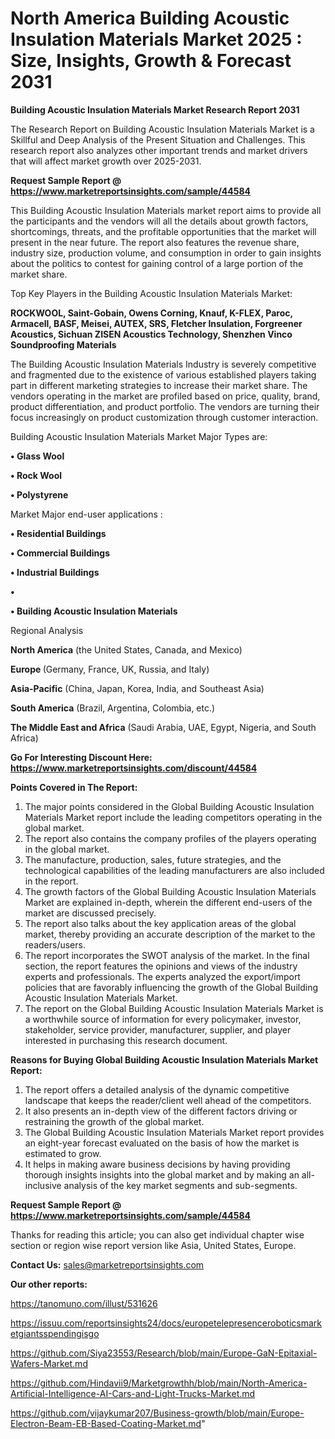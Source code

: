 # North America Building Acoustic Insulation Materials Market 2025 : Size, Insights, Growth & Forecast 2031

<strong>Building Acoustic Insulation Materials Market Research Report 2031</strong>

The Research Report on Building Acoustic Insulation Materials Market is a Skillful and Deep Analysis of the Present Situation and Challenges. This research report also analyzes other important trends and market drivers that will affect market growth over 2025-2031.

<strong>Request Sample Report @ <a href=https://www.marketreportsinsights.com/sample/44584>https://www.marketreportsinsights.com/sample/44584</a></strong>

This Building Acoustic Insulation Materials market report aims to provide all the participants and the vendors will all the details about growth factors, shortcomings, threats, and the profitable opportunities that the market will present in the near future. The report also features the revenue share, industry size, production volume, and consumption in order to gain insights about the politics to contest for gaining control of a large portion of the market share.

Top Key Players in the Building Acoustic Insulation Materials Market:

<strong>ROCKWOOL, Saint-Gobain, Owens Corning, Knauf, K-FLEX, Paroc, Armacell, BASF, Meisei, AUTEX, SRS, Fletcher Insulation, Forgreener Acoustics, Sichuan ZISEN Acoustics Technology, Shenzhen Vinco Soundproofing Materials</strong>

The Building Acoustic Insulation Materials Industry is severely competitive and fragmented due to the existence of various established players taking part in different marketing strategies to increase their market share. The vendors operating in the market are profiled based on price, quality, brand, product differentiation, and product portfolio. The vendors are turning their focus increasingly on product customization through customer interaction.

Building Acoustic Insulation Materials Market Major Types are:

<strong>•  Glass Wool

•  Rock Wool

•  Polystyrene</strong>

Market Major end-user applications :

<strong>•  Residential Buildings

•  Commercial Buildings

•  Industrial Buildings

•  

•  Building Acoustic Insulation Materials</strong>

Regional Analysis

</u><strong><b>North America</b></strong> (the United States, Canada, and Mexico)

<strong><b>Europe </b></strong>(Germany, France, UK, Russia, and Italy)

<strong><b>Asia-Pacific</b></strong> (China, Japan, Korea, India, and Southeast Asia)

<strong><b>South America</b></strong> (Brazil, Argentina, Colombia, etc.)

<strong><b>The Middle East and Africa</b></strong> (Saudi Arabia, UAE, Egypt, Nigeria, and South Africa)

<strong>Go For Interesting Discount Here: <a href=https://www.marketreportsinsights.com/discount/44584>https://www.marketreportsinsights.com/discount/44584</a></strong>

<strong>Points Covered in The Report:</strong>
<ol>
  <li>The major points considered in the Global Building Acoustic Insulation Materials Market report include the leading competitors operating in the global market.</li>
  <li>The report also contains the company profiles of the players operating in the global market.</li>
  <li>The manufacture, production, sales, future strategies, and the technological capabilities of the leading manufacturers are also included in the report.</li>
  <li>The growth factors of the Global Building Acoustic Insulation Materials Market are explained in-depth, wherein the different end-users of the market are discussed precisely.</li>
  <li>The report also talks about the key application areas of the global market, thereby providing an accurate description of the market to the readers/users.</li>
  <li>The report incorporates the SWOT analysis of the market. In the final section, the report features the opinions and views of the industry experts and professionals. The experts analyzed the export/import policies that are favorably influencing the growth of the Global Building Acoustic Insulation Materials Market.</li>
  <li>The report on the Global Building Acoustic Insulation Materials Market is a worthwhile source of information for every policymaker, investor, stakeholder, service provider, manufacturer, supplier, and player interested in purchasing this research document.</li>
</ol>
<strong>Reasons for Buying Global Building Acoustic Insulation Materials Market Report:</strong>

<ol>
  <li>The report offers a detailed analysis of the dynamic competitive landscape that keeps the reader/client well ahead of the competitors.</li>
  <li>It also presents an in-depth view of the different factors driving or restraining the growth of the global market.</li>
  <li>The Global Building Acoustic Insulation Materials Market report provides an eight-year forecast evaluated on the basis of how the market is estimated to grow.</li>
  <li>It helps in making aware business decisions by having providing thorough insights insights into the global market and by making an all-inclusive analysis of the key market segments and sub-segments.</li>
</ol>
<strong>Request Sample Report @ <a href=https://www.marketreportsinsights.com/sample/44584>https://www.marketreportsinsights.com/sample/44584</a></strong>


Thanks for reading this article; you can also get individual chapter wise section or region wise report version like Asia, United States, Europe.

<strong>Contact Us:</strong>
sales@marketreportsinsights.com

<strong>Our other reports:</strong>

<a href=https://tanomuno.com/illust/531626>https://tanomuno.com/illust/531626</a>

<a href=https://issuu.com/reportsinsights24/docs/europetelepresenceroboticsmarketgiantsspendingisgo>https://issuu.com/reportsinsights24/docs/europetelepresenceroboticsmarketgiantsspendingisgo</a>

<a href=https://github.com/Siya23553/Research/blob/main/Europe-GaN-Epitaxial-Wafers-Market.md>https://github.com/Siya23553/Research/blob/main/Europe-GaN-Epitaxial-Wafers-Market.md</a>

<a href=https://github.com/Hindavii9/Marketgrowthh/blob/main/North-America-Artificial-Intelligence-AI-Cars-and-Light-Trucks-Market.md>https://github.com/Hindavii9/Marketgrowthh/blob/main/North-America-Artificial-Intelligence-AI-Cars-and-Light-Trucks-Market.md</a>

<a href=https://github.com/vijaykumar207/Business-growth/blob/main/Europe-Electron-Beam-EB-Based-Coating-Market.md>https://github.com/vijaykumar207/Business-growth/blob/main/Europe-Electron-Beam-EB-Based-Coating-Market.md</a>"
